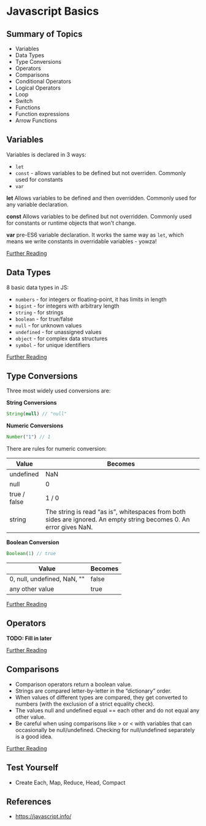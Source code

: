 # Javascript Basics

## Summary of Topics
- Variables
- Data Types
- Type Conversions
- Operators
- Comparisons
- Conditional Operators
- Logical Operators
- Loop
- Switch
- Functions
- Function expressions
- Arrow Functions

## Variables

Variables is declared in 3 ways:
- `let` 
- `const` - allows variables to be defined but not overriden. Commonly used for constants
- `var`

**let**
Allows variables to be defined and then overridden. Commonly used for any variable declaration.

**const**
Allows variables to be defined but not overridden. Commonly used for constants or runtime objects that won't change.

**var**
pre-ES6 variable declaration. It works the same way as `let`, which means we write constants in overridable variables - yowza!

[Further Reading](https://javascript.info/variables)

## Data Types

8 basic data types in JS:
- `numbers` - for integers or floating-point, it has limits in length
- `bigint` - for integers with arbitrary length
- `string` - for strings
- `boolean` - for true/false
- `null` - for unknown values
- `undefined` - for unassigned values
- `object` - for complex data structures
- `symbol` - for unique identifiers

[Further Reading](https://javascript.info/types)

## Type Conversions

Three most widely used conversions are:

**String Conversions**

```js
String(null) // "null"
```

**Numeric Conversions**

```js
Number("1") // 1
```

There are rules for numeric conversion:

| Value | Becomes |
| --- | --- |
| undefined | NaN |
| null | 0 |
| true / false | 1 / 0 |
| string | The string is read “as is”, whitespaces from both sides are ignored. An empty string becomes 0. An error gives NaN. |

**Boolean Conversion**

```js
Boolean(1) // true
```

| Value | Becomes |
| --- | --- |
| 0, null, undefined, NaN, "" | false |
| any other value | true | 

[Further Reading](https://javascript.info/type-conversions)

## Operators
**TODO: Fill in later**

[Further Reading](https://javascript.info/operators)

## Comparisons

- Comparison operators return a boolean value.
- Strings are compared letter-by-letter in the “dictionary” order.
- When values of different types are compared, they get converted to numbers (with the exclusion of a strict equality check).
- The values null and undefined equal == each other and do not equal any other value.
- Be careful when using comparisons like > or < with variables that can occasionally be null/undefined. Checking for null/undefined separately is a good idea.

[Further Reading](https://javascript.info/comparison)

## Test Yourself

- Create Each, Map, Reduce, Head, Compact

## References

- https://javascript.info/
